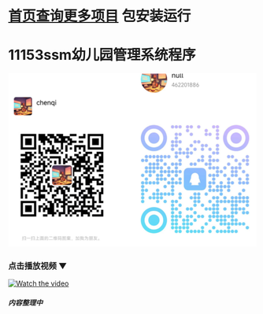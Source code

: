 # [首页查询更多项目](https://github.com/GraduationProject-ssm) 包安装运行


# 11153ssm幼儿园管理系统程序

![picture](https://raw.githubusercontent.com/GraduationProject-springboot/.github/main/img/wx.png)

### 点击播放视频 ▼
[![Watch the video](https://i.sstatic.net/Vp2cE.png)](https://www.bilibili.com/video/BV1Kp48e9EtU?p=43)


#####   内容整理中  











